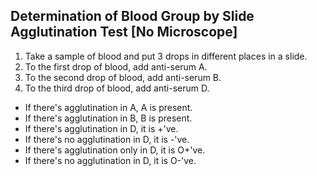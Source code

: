 ## Determination of Blood Group by Slide Agglutination Test [No Microscope]

1. Take a sample of blood and put 3 drops in different places in a slide. 
2. To the first drop of blood, add anti-serum A. 
3. To the second drop of blood, add anti-serum B. 
4. To the third drop of blood, add anti-serum D. 

- If there's agglutination in A, A is present. 
- If there's agglutination in B, B is present. 
- If there's agglutination in D, it is +'ve. 
- If there's no agglutination in D, it is -'ve. 
- If there's agglutination only in D, it is O+'ve. 
- If there's no agglutination in D, it is O-'ve. 